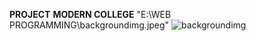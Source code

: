 <b><b>PROJECT</b></b>
<b>MODERN COLLEGE</b>
"E:\WEB PROGRAMMING\backgroundimg.jpeg"
![backgroundimg](https://user-images.githubusercontent.com/96678259/157466489-6ab16f1e-4cbe-432e-a44a-8f3a2fd2d052.jpeg)

